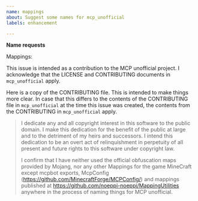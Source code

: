 ```yaml
---
name: mappings
about: Suggest some names for mcp_unofficial
labels: enhancement

---
```


**Name requests**

Mappings:

<!-- Should be in format SRG,name,side,javadoc -->
<!-- Do not include names mapped by the mcpbot exports already -->
<!-- Please name all parameters for methods when possible -->
<!-- Please include javadoc whenever possible -->

This issue is intended as a contribution to the MCP unofficial project. I acknowledge that the LICENSE and CONTRIBUTING documents in `mcp_unofficial` apply.

Here is a copy of the CONTRIBUTING file. This is intended to make things more clear. In case that this differs to the contents of the CONTRIBUTING file in `mcp_unofficial` at the time this issue was created, the contents from the CONTRIBUTING in `mcp_unofficial` apply.

> I dedicate any and all copyright interest in this software to the
public domain. I make this dedication for the benefit of the public at
large and to the detriment of my heirs and successors. I intend this
dedication to be an overt act of relinquishment in perpetuity of all
present and future rights to this software under copyright law.
> 
> I confirm that I have neither used the official obfuscation maps provided
by Mojang, nor any other Mappings for the game MineCraft except mcpbot
exports, McpConfig (https://github.com/MinecraftForge/MCPConfig/) and
mappings published at https://github.com/noeppi-noeppi/MappingUtilities
anywhere in the process of naming things for MCP unofficial.
